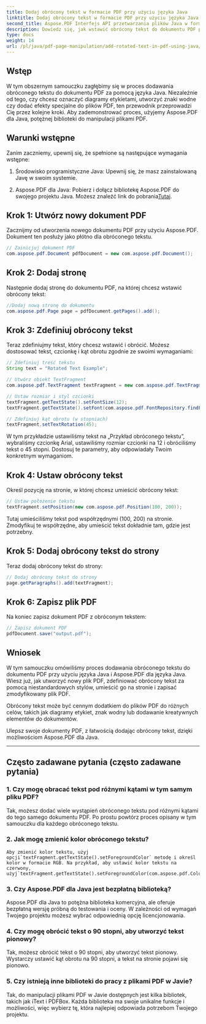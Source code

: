 ```yaml
---
title: Dodaj obrócony tekst w formacie PDF przy użyciu języka Java
linktitle: Dodaj obrócony tekst w formacie PDF przy użyciu języka Java
second_title: Aspose.PDF Interfejs API przetwarzania plików Java w formacie Java
description: Dowiedz się, jak wstawić obrócony tekst do dokumentu PDF przy użyciu języka Java. Postępuj zgodnie z tym szczegółowym przewodnikiem krok po kroku z przykładami kodu, aby wzbogacić swoje pliki PDF o obrócony tekst.
type: docs
weight: 14
url: /pl/java/pdf-page-manipulation/add-rotated-text-in-pdf-using-java/
---
```


## Wstęp

W tym obszernym samouczku zagłębimy się w proces dodawania obróconego tekstu do dokumentu PDF za pomocą języka Java. Niezależnie od tego, czy chcesz oznaczyć diagramy etykietami, utworzyć znaki wodne czy dodać efekty specjalne do plików PDF, ten przewodnik przeprowadzi Cię przez kolejne kroki. Aby zademonstrować proces, użyjemy Aspose.PDF dla Java, potężnej biblioteki do manipulacji plikami PDF.

## Warunki wstępne

Zanim zaczniemy, upewnij się, że spełnione są następujące wymagania wstępne:

1. Środowisko programistyczne Java: Upewnij się, że masz zainstalowaną Javę w swoim systemie.

2.  Aspose.PDF dla Java: Pobierz i dołącz bibliotekę Aspose.PDF do swojego projektu Java. Możesz znaleźć link do pobrania[Tutaj](https://releases.aspose.com/pdf/java/).

## Krok 1: Utwórz nowy dokument PDF

Zacznijmy od utworzenia nowego dokumentu PDF przy użyciu Aspose.PDF. Dokument ten posłuży jako płótno dla obróconego tekstu.

```java
// Zainicjuj dokument PDF
com.aspose.pdf.Document pdfDocument = new com.aspose.pdf.Document();
```

## Krok 2: Dodaj stronę

Następnie dodaj stronę do dokumentu PDF, na której chcesz wstawić obrócony tekst:

```java
//Dodaj nową stronę do dokumentu
com.aspose.pdf.Page page = pdfDocument.getPages().add();
```

## Krok 3: Zdefiniuj obrócony tekst

Teraz zdefiniujmy tekst, który chcesz wstawić i obrócić. Możesz dostosować tekst, czcionkę i kąt obrotu zgodnie ze swoimi wymaganiami:

```java
// Zdefiniuj treść tekstu
String text = "Rotated Text Example";

// Utwórz obiekt TextFragment
com.aspose.pdf.TextFragment textFragment = new com.aspose.pdf.TextFragment(text);

// Ustaw rozmiar i styl czcionki
textFragment.getTextState().setFontSize(12);
textFragment.getTextState().setFont(com.aspose.pdf.FontRepository.findFont("Arial"));

// Zdefiniuj kąt obrotu (w stopniach)
textFragment.setTextRotation(45);
```

W tym przykładzie ustawiliśmy tekst na „Przykład obróconego tekstu”, wybraliśmy czcionkę Arial, ustawiliśmy rozmiar czcionki na 12 i obróciliśmy tekst o 45 stopni. Dostosuj te parametry, aby odpowiadały Twoim konkretnym wymaganiom.

## Krok 4: Ustaw obrócony tekst

Określ pozycję na stronie, w której chcesz umieścić obrócony tekst:

```java
// Ustaw położenie tekstu
textFragment.setPosition(new com.aspose.pdf.Position(100, 200));
```

Tutaj umieściliśmy tekst pod współrzędnymi (100, 200) na stronie. Zmodyfikuj te współrzędne, aby umieścić tekst dokładnie tam, gdzie jest potrzebny.

## Krok 5: Dodaj obrócony tekst do strony

Teraz dodaj obrócony tekst do strony:

```java
// Dodaj obrócony tekst do strony
page.getParagraphs().add(textFragment);
```

## Krok 6: Zapisz plik PDF

Na koniec zapisz dokument PDF z obróconym tekstem:

```java
// Zapisz dokument PDF
pdfDocument.save("output.pdf");
```

## Wniosek

W tym samouczku omówiliśmy proces dodawania obróconego tekstu do dokumentu PDF przy użyciu języka Java i Aspose.PDF dla języka Java. Wiesz już, jak utworzyć nowy plik PDF, zdefiniować obrócony tekst za pomocą niestandardowych stylów, umieścić go na stronie i zapisać zmodyfikowany plik PDF.

Obrócony tekst może być cennym dodatkiem do plików PDF do różnych celów, takich jak diagramy etykiet, znak wodny lub dodawanie kreatywnych elementów do dokumentów.

Ulepsz swoje dokumenty PDF, z łatwością dodając obrócony tekst, dzięki możliwościom Aspose.PDF dla Java.

---

## Często zadawane pytania (często zadawane pytania)

### 1. Czy mogę obracać tekst pod różnymi kątami w tym samym pliku PDF?
   Tak, możesz dodać wiele wystąpień obróconego tekstu pod różnymi kątami do tego samego dokumentu PDF. Po prostu powtórz proces opisany w tym samouczku dla każdego obróconego tekstu.

### 2. Jak mogę zmienić kolor obróconego tekstu?
    Aby zmienić kolor tekstu, użyj opcji`textFragment.getTextState().setForegroundColor` metodę i określ kolor w formacie RGB. Na przykład, aby ustawić kolor tekstu na czerwony, użyj`textFragment.getTextState().setForegroundColor(com.aspose.pdf.Color.getRed());`.

### 3. Czy Aspose.PDF dla Java jest bezpłatną biblioteką?
   Aspose.PDF dla Java to potężna biblioteka komercyjna, ale oferuje bezpłatną wersję próbną do testowania i oceny. W zależności od wymagań Twojego projektu możesz wybrać odpowiednią opcję licencjonowania.

### 4. Czy mogę obrócić tekst o 90 stopni, aby utworzyć tekst pionowy?
   Tak, możesz obrócić tekst o 90 stopni, aby utworzyć tekst pionowy. Wystarczy ustawić kąt obrotu na 90 stopni, a tekst na stronie pojawi się pionowo.

### 5. Czy istnieją inne biblioteki do pracy z plikami PDF w Javie?
   Tak, do manipulacji plikami PDF w Javie dostępnych jest kilka bibliotek, takich jak iText i PDFBox. Każda biblioteka ma swoje unikalne funkcje i możliwości, więc wybierz tę, która najlepiej odpowiada potrzebom Twojego projektu.